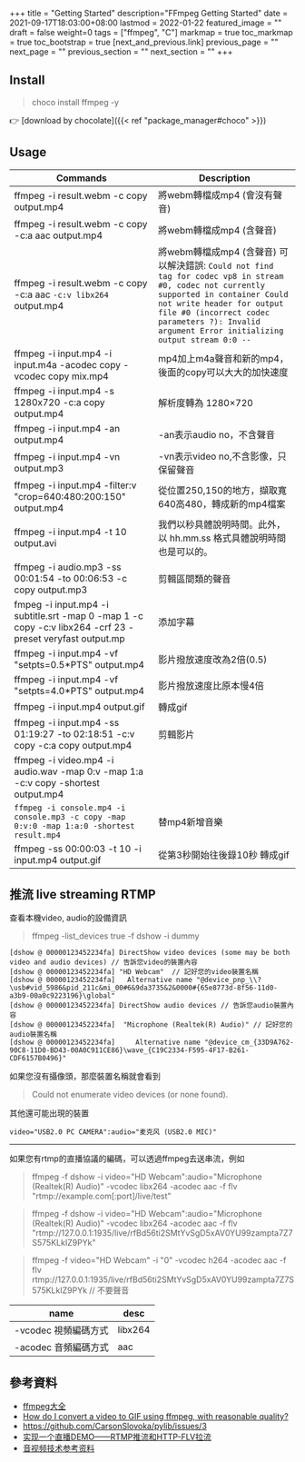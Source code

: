 +++
title = "Getting Started"
description="FFmpeg Getting Started"
date = 2021-09-17T18:03:00+08:00
lastmod = 2022-01-22
featured_image = ""
draft = false
weight=0
tags = ["ffmpeg", "C"]
markmap = true
toc_markmap = true
toc_bootstrap = true
[next_and_previous.link]
  previous_page = ""
  next_page = ""
  previous_section = ""
  next_section = ""
+++

## Install

> choco install ffmpeg -y

👉 [download by chocolate]({{< ref "package_manager#choco" >}})


## Usage

| Commands | Description |
| ---- | ---- |
ffmpeg -i result.webm -c copy output.mp4 | 將webm轉檔成mp4 (會沒有聲音)
ffmpeg -i result.webm -c copy -c:a aac output.mp4 | 將webm轉檔成mp4 (含聲音)
ffmpeg -i result.webm -c copy -c:a aac `-c:v libx264` output.mp4 | 將webm轉檔成mp4 (含聲音)  可以解決錯誤: `Could not find tag for codec vp8 in stream #0, codec not currently supported in container Could not write header for output file #0 (incorrect codec parameters ?): Invalid argument Error initializing output stream 0:0 --`
ffmpeg -i input.mp4 -i input.m4a -acodec copy -vcodec copy mix.mp4 | mp4加上m4a聲音和新的mp4，後面的copy可以大大的加快速度
ffmpeg -i input.mp4 -s 1280x720 -c:a copy output.mp4 | 解析度轉為 1280×720
ffmpeg -i input.mp4 -an output.mp4 | -an表示audio no，不含聲音
ffmpeg -i input.mp4 -vn output.mp3 | -vn表示video no,不含影像，只保留聲音
ffmpeg -i input.mp4 -filter:v "crop=640:480:200:150" output.mp4 | 從位置250,150的地方，擷取寬640高480，轉成新的mp4檔案
ffmpeg -i input.mp4 -t 10 output.avi | 我們以秒具體說明時間。此外，以 hh.mm.ss 格式具體說明時間也是可以的。
ffmpeg -i audio.mp3 -ss 00:01:54 -to 00:06:53 -c copy output.mp3 |  剪輯區間類的聲音
fmpeg -i input.mp4 -i subtitle.srt -map 0 -map 1 -c copy -c:v libx264 -crf 23 -preset veryfast output.mp | 添加字幕
ffmpeg -i input.mp4 -vf "setpts=0.5*PTS" output.mp4 | 影片撥放速度改為2倍(0.5)
ffmpeg -i input.mp4 -vf "setpts=4.0*PTS" output.mp4 | 影片撥放速度比原本慢4倍
ffmpeg -i input.mp4  output.gif  | 轉成gif
ffmpeg -i input.mp4 -ss 01:19:27 -to 02:18:51 -c:v copy -c:a copy output.mp4 | 剪輯影片
ffmpeg -i video.mp4 -i audio.wav -map 0:v -map 1:a -c:v copy -shortest output.mp4 |
`ffmpeg -i console.mp4 -i console.mp3 -c copy -map 0:v:0 -map 1:a:0 -shortest result.mp4` | 替mp4新增音樂
ffmpeg -ss 00:00:03 -t 10  -i input.mp4 output.gif | 從第3秒開始往後錄10秒 轉成gif

## 推流 live streaming RTMP

查看本機video, audio的設備資訊

> ffmpeg -list_devices true -f dshow -i dummy

```
[dshow @ 00000123452234fa] DirectShow video devices (some may be both video and audio devices) // 告訴您video的裝置內容
[dshow @ 00000123452234fa] "HD Webcam"  // 記好您的video裝置名稱
[dshow @ 00000123452234fa]   Alternative name "@device_pnp_\\?\usb#vid_5986&pid_211c&mi_00#6&9da3735&2&0000#{65e8773d-8f56-11d0-a3b9-00a0c9223196}\global"
[dshow @ 00000123452234fa] DirectShow audio devices // 告訴您audio裝置內容
[dshow @ 00000123452234fa]  "Microphone (Realtek(R) Audio)" // 記好您的audio裝置名稱
[dshow @ 00000123452234fa]     Alternative name "@device_cm_{33D9A762-90C8-11D0-BD43-00A0C911CE86}\wave_{C19C2334-F595-4F17-B261-CDF6157B0496}"
```

如果您沒有攝像頭，那麼裝置名稱就會看到

> Could not enumerate video devices (or none found).

其他還可能出現的裝置

```
video="USB2.0 PC CAMERA":audio="麦克风 (USB2.0 MIC)"
```

----


如果您有rtmp的直播協議的編碼，可以透過ffmpeg去送串流，例如


> ffmpeg -f dshow -i video="HD Webcam":audio="Microphone (Realtek(R) Audio)" -vcodec libx264 -acodec aac -f flv "rtmp://example.com[:port]/live/test"

> ffmpeg -f dshow -i video="HD Webcam":audio="Microphone (Realtek(R) Audio)" -vcodec libx264 -acodec aac -f flv "rtmp://127.0.0.1:1935/live/rfBd56ti2SMtYvSgD5xAV0YU99zampta7Z7S575KLkIZ9PYk"

> ffmpeg -f video="HD Webcam" -i "0" -vcodec h264 -acodec aac -f flv rtmp://127.0.0.1:1935/live/rfBd56ti2SMtYvSgD5xAV0YU99zampta7Z7S575KLkIZ9PYk // 不要聲音


| name | desc |
| ---- | ---- |
-vcodec 視頻編碼方式 | libx264
-acodec 音頻編碼方式 | aac


## 參考資料
- [ffmpeg大全](https://www.cnblogs.com/brt2/p/14006745.html)
- [How do I convert a video to GIF using ffmpeg, with reasonable quality?](https://superuser.com/a/556031/1093221)
- https://github.com/CarsonSlovoka/pylib/issues/3
- [实现一个直播DEMO——RTMP推流和HTTP-FLV拉流](https://juejin.cn/post/6978882334829477918)
- [音视频技术参考资料](https://github.com/gwuhaolin/blog/issues/5)
